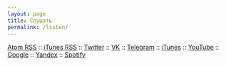 ```yaml
---
layout: page
title: Слушать
permalink: /listen/
---
```


<a href="/feed.xml" target="_blank">Atom RSS</a>
::
<a href="/itunes.xml" target="_blank">iTunes RSS</a>
::
<a href="https://twitter.com/UnderJs" target="_blank">Twitter</a>
::
<a href="https://vk.com/underjs" target="_blank">VK</a>
::
<a href="https://t.me/uderjs_announcce" target="_blank">Telegram</a>
::
<a href="https://podcasts.apple.com/ru/podcast/underjs-podcast/id1475405773" target="_blank">iTunes</a>
::
<a href="https://www.youtube.com/playlist?list=PL2p_GfZz-_1OWXrKUZRBc8LzMz5FJNXW7" target="_blank">YouTube</a>
::
<a href="https://podcasts.google.com/?feed=aHR0cHM6Ly91bmRlcmpzLnJ1L2l0dW5lcy54bWw%3D" target="_blank">Google</a>
::
<a href="https://music.yandex.ru/album/8291062" target="_blank">Yandex</a>
::
<a href="https://open.spotify.com/show/74qaNRFTVdqZr9HmzWzoLQ?si=nHl8SgvnTveBeWpcVLF9lQ" target="_blank">Spotify</a>
